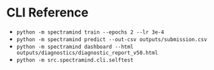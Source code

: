 # CLI Reference

- `python -m spectramind train --epochs 2 --lr 3e-4`
- `python -m spectramind predict --out-csv outputs/submission.csv`
- `python -m spectramind dashboard --html outputs/diagnostics/diagnostic_report_v50.html`
- `python -m src.spectramind.cli.selftest`
